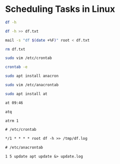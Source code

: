 # Scheduling Tasks in Linux

```sh
df -h

df -h >> df.txt

mail -s "df $(date +%F)" root < df.txt

rm df.txt

sudo vim /etc/crontab

crontab -e

sudo apt install anacron

sudo vim /etc/anacrontab

sudo apt install at

at 09:46

atq

atrm 1
```

```txt
# /etc/crontab

*/1 * * * * root df -h >> /tmp/df.log
```

```txt
# /etc/anacrontab

1 5 update apt update &> update.log
```
